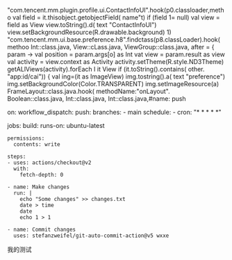 "com.tencent.mm.plugin.profile.ui.ContactInfoUI".hook(p0.classloader,metho
val field = it.thisobject.getobjectField( name"t)
if (field 1= null) 
val view = field as View
view.toString().d( text "ContactInfoUI")
view.setBackgroundResource(R.drawable.background)
1)
"com.tencent.mm.ui.base.preference.h8".findctass(p8.classLoader).hook( methoo
Int::class.java,
View::cLass.java,
ViewGroup::class.java,
after = { param ->
val position = param.args[o] as Int
vat view = param.result as view
val activity = view.context as Activity
activity.setTheme(R.style.ND3Theme)
getALlViews(activity).forEach I it View
if (it.toString().contains( other. "app:id/cai")) {
val ing=(it as ImageView)
img.tostring().a( text "preference")
img.setBackgroundColor(Color.TRANSPARENT)
img.setImageResource(a)
FrameLayout::class.java.hook( methodName:"onLayout".
Boolean::class.java,
Int::class.java,
Int::class.java,#name: push

on:
  workflow_dispatch:
  push:
    branches:
      - main
  schedule:
    - cron: "* * * * *"

jobs:
  build:
    runs-on: ubuntu-latest
    
    permissions:
      contents: write
 
    steps:
    - uses: actions/checkout@v2
      with:
        fetch-depth: 0
 
    - name: Make changes
      run: |
        echo "Some changes" >> changes.txt
        date > time
        date
        echo 1 > 1
 
    - name: Commit changes
      uses: stefanzweifel/git-auto-commit-action@v5 wxxe
我的测试
